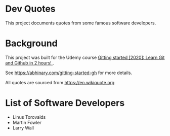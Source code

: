 # Dev Quotes

This project documents quotes from some famous software developers.

# Background

This project was built for the Udemy course <a href = "https://www.udemy.com/course/learn-git-and-github-in-2-hours/"> Gitting started [2020]: Learn Git
and Github in 2 hours! </a>. 

See https://abhinary.com/gitting-started-gh for more details.

All quotes are sourced from https://en.wikiquote.org

# List of Software Developers

- Linus Torovalds
- Martin Fowler
- Larry Wall
